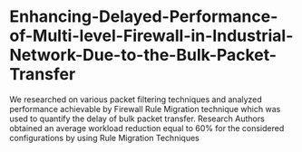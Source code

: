 # Enhancing-Delayed-Performance-of-Multi-level-Firewall-in-Industrial-Network-Due-to-the-Bulk-Packet-Transfer
We researched on various packet filtering techniques and analyzed performance achievable by  Firewall Rule Migration technique which was used to quantify the delay of bulk packet transfer.  Research Authors obtained an average workload reduction equal to 60% for the considered configurations by using Rule Migration  Techniques
